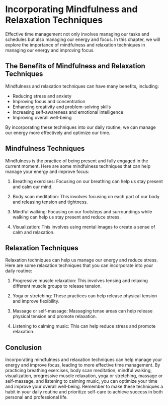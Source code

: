 Incorporating Mindfulness and Relaxation Techniques
==============================================================================================

Effective time management not only involves managing our tasks and schedules but also managing our energy and focus. In this chapter, we will explore the importance of mindfulness and relaxation techniques in managing our energy and improving focus.

The Benefits of Mindfulness and Relaxation Techniques
-----------------------------------------------------

Mindfulness and relaxation techniques can have many benefits, including:

* Reducing stress and anxiety
* Improving focus and concentration
* Enhancing creativity and problem-solving skills
* Increasing self-awareness and emotional intelligence
* Improving overall well-being

By incorporating these techniques into our daily routine, we can manage our energy more effectively and optimize our time.

Mindfulness Techniques
----------------------

Mindfulness is the practice of being present and fully engaged in the current moment. Here are some mindfulness techniques that can help manage your energy and improve focus:

1. Breathing exercises: Focusing on our breathing can help us stay present and calm our mind.

2. Body scan meditation: This involves focusing on each part of our body and releasing tension and tightness.

3. Mindful walking: Focusing on our footsteps and surroundings while walking can help us stay present and reduce stress.

4. Visualization: This involves using mental images to create a sense of calm and relaxation.

Relaxation Techniques
---------------------

Relaxation techniques can help us manage our energy and reduce stress. Here are some relaxation techniques that you can incorporate into your daily routine:

1. Progressive muscle relaxation: This involves tensing and relaxing different muscle groups to release tension.

2. Yoga or stretching: These practices can help release physical tension and improve flexibility.

3. Massage or self-massage: Massaging tense areas can help release physical tension and promote relaxation.

4. Listening to calming music: This can help reduce stress and promote relaxation.

Conclusion
----------

Incorporating mindfulness and relaxation techniques can help manage your energy and improve focus, leading to more effective time management. By practicing breathing exercises, body scan meditation, mindful walking, visualization, progressive muscle relaxation, yoga or stretching, massage or self-massage, and listening to calming music, you can optimize your time and improve your overall well-being. Remember to make these techniques a habit in your daily routine and prioritize self-care to achieve success in both personal and professional life.
